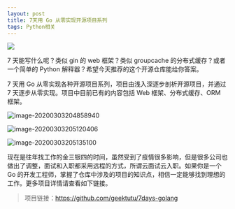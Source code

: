 ```yaml
---
layout: post
title: 7天用 Go 从零实现开源项目系列
tags: Python相关
---
```


![](https://raw.githubusercontent.com/ZhuPeng/pic/master/mac_github_images/compress_go.cover.desin.parttern.png)

7 天能写什么呢？类似 gin 的 web 框架？类似 groupcache 的分布式缓存？或者一个简单的 Python 解释器？希望今天推荐的这个开源仓库能给你答案。

7 天用 Go 从零实现各种开源项目系列，项目由浅入深逐步剖析开源项目，并通过 7 天逐步从零实现。项目中目前已有的内容包括 Web 框架、分布式缓存、ORM 框架。

![image-20200303204858940](https://raw.githubusercontent.com/ZhuPeng/pic/master/images/compress_learn.go.01.png)

![image-20200303205120406](https://raw.githubusercontent.com/ZhuPeng/pic/master/images/compress_learn.go.02.png)

![image-20200303205135100](https://raw.githubusercontent.com/ZhuPeng/pic/master/images/compress_learn.go.03.png)

现在是往年找工作的金三银四的时间，虽然受到了疫情很多影响，但是很多公司也做出了调整，面试和入职都采用远程的方式，所谓云面试云入职。如果你是一个 Go 的开发工程师，掌握了仓库中涉及的项目的知识点，相信一定能够找到理想的工作。更多项目详情请查看如下链接。

> 项目链接：https://github.com/geektutu/7days-golang